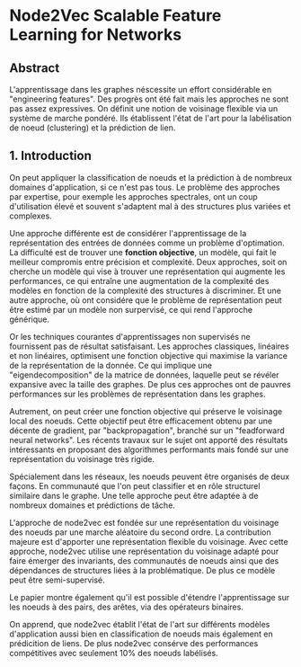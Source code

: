 # Node2Vec Scalable Feature Learning for Networks

## Abstract

L'apprentissage dans les graphes néscessite un effort considérable en "engineering features". Des progrès ont été fait mais les approches ne sont pas assez expressives. On définit une notion de voisinage flexible via un système de marche pondéré. Ils établissent l'état de l'art pour la labélisation de noeud (clustering) et la prédiction de lien.

## 1. Introduction

On peut appliquer la classification de noeuds et la prédiction à de nombreux domaines d'application, si ce n'est pas tous.
Le problème des approches par expertise, pour exemple les approches spectrales, ont un coup d'utilisation élevé et souvent s'adaptent mal à des structures plus variées et complexes.

Une approche différente est de considérer l'apprentissage de la représentation des entrées de données comme un problème d'optimation. La difficulté est de trouver une __fonction objective__, un modèle, qui fait le meilleur compromis entre précision et complexité.
Deux approches, soit on cherche un modèle qui vise à trouver une représentation qui augmente les performances, ce qui entraîne une augmentation de la complexité des modèles en fonction de la complexité des structures à discriminer. Et une autre approche, où ont considére que le problème de représentation peut être estimé par un modèle non surpervisé, ce qui rend l'approche générique.

Or les techniques courantes d'apprentissages non supervisés ne fournissent pas de résultat satisfaisant. Les approches classiques, linéaires et non linéaires, optimisent une fonction objective qui maximise la variance de la représentation de la donnée. Ce qui implique une "eigendecomposition" de la matrice de données, laquelle peut se révéler expansive avec la taille des graphes. De plus ces approches ont de pauvres performances sur les problèmes de représentation dans les graphes.

Autrement, on peut créer une fonction objective qui préserve le voisinage local des noeuds. Cette objectif peut être efficacement obtenu par une décente de gradient, par "backpropagation", branché sur un "feadforward neural networks". Les récents travaux sur le sujet ont apporté des résultats intéressants en proposant des algorithmes performants mais fondé sur une représentation du voisinage très rigide.

Spécialement dans les réseaux, les noeuds peuvent être organisés de deux façons. En communauté que l'on peut classifier et en rôle structurel similaire dans le graphe. Une telle approche peut être adaptée à de nombreux domaines et prédictions de tâche.

L'approche de node2vec est fondée sur une représentation du voisinage des noeuds par une marche aléatoire du second ordre. La contribution majeure est d'apporter une représentation flexible du voisinage. Avec cette approche, node2vec utilise une représentation du voisinage adapté pour faire émerger des invariants, des communautés de noeuds ainsi que des dépendances de structures liées à la problématique. De plus ce modèle peut être semi-supervisé.

Le papier montre également qu'il est possible d'étendre l'apprentissage sur les noeuds à des pairs, des arêtes, via des opérateurs binaires.

On apprend, que node2vec établit l'état de l'art sur différents modèles d'application aussi bien en classification de noeuds mais également en prédicition de liens. De plus node2vec consérve des performances compétitives avec seulement 10% des noeuds labélisés.
